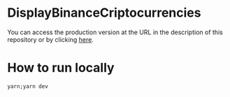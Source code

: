# DisplayBinanceCriptocurrencies

You can access the production version at the URL in the description of this repository or by clicking [here](https://display-binance-criptocurrencies.vercel.app/).

# How to run locally

```
yarn;yarn dev
```
